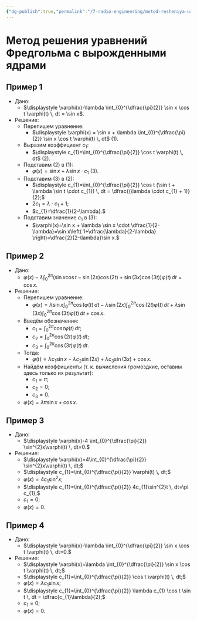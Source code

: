 ```yaml
---
{"dg-publish":true,"permalink":"/7-radio-engineering/metod-resheniya-uravnenij-fredgolma-s-vyrozhdennymi-yadrami/","title":"Метод решения уравнений Фредгольма с вырожденными ядрами","tags":["математика","ммпэд","иу"]}
---
```



# Метод решения уравнений Фредгольма с вырожденными ядрами

## Пример 1

- Дано:
	- $\displaystyle \varphi(x)-\lambda \int_{0}^{\dfrac{\pi}{2}} \sin x \cos t \varphi(t) \, dt = \sin x$.
- Решение:
	- Перепишем уравнение:
		- $\displaystyle \varphi(x) = \sin x + \lambda \int_{0}^{\dfrac{\pi}{2}} \sin x \cos t \varphi(t) \, dt$ (1).
	- Выразим коэффициент $c_{1}$:
		- $\displaystyle c_{1}=\int_{0}^{\dfrac{\pi}{2}} \cos t \varphi(t) \, dt$ (2).
	- Подставим (2) в (1):
		- $\varphi(x)=\sin x + \lambda \sin x \cdot c_{1}$ (3).
	- Подставим (3) в (2):
		- $\displaystyle c_{1}=\int_{0}^{\dfrac{\pi}{2}} \cos t (\sin t + \lambda \sin t \cdot c_{1}) \, dt = \dfrac{(\lambda \cdot c_{1} + 1)}{2};$
		- $2c_{1}=\lambda \cdot c_{1} + 1;$
		- $c_{1}=\dfrac{1}{2-\lambda}.$
	- Подставим значение $c_{1}$ в (3):
		- $\varphi(x)=\sin x + \lambda \sin x \cdot \dfrac{1}{2-\lambda}=\sin x\left( 1+\dfrac{\lambda}{2-\lambda} \right)=\dfrac{2}{2-\lambda}\sin x.$


## Пример 2

- Дано:
	- $\displaystyle \varphi(x)-\lambda \int_{0}^{2\pi} (\sin x \cos t - \sin(2x) \cos(2t)+\sin(3x)\cos(3t))\varphi(t) \, dt=\cos x.$
- Решение:
	- Перепишем уравнение:
		- $\displaystyle \varphi(x)=\lambda \sin x \int_{0}^{2\pi} \cos t \varphi(t) \, dt - \lambda \sin (2x) \int_{0}^{2\pi} \cos(2t)\varphi(t) \, dt + \lambda \sin(3x) \int_{0}^{2\pi} \cos(3t)\varphi(t) \, dt + \cos x.$
	- Введём обозначения:
		- $\displaystyle c_{1}=\int_{0}^{2\pi} \cos t \varphi(t) \, dt;$
		- $\displaystyle c_{2}=\int_{0}^{2\pi} \cos(2t) \varphi(t) \, dt;$
		- $\displaystyle c_{3}=\int_{0}^{2\pi} \cos(3t) \varphi(t) \, dt.$
	- Тогда:
		- $\varphi(t)=\lambda c_{1} \sin x - \lambda c_{2} \sin(2x) + \lambda c_{3} \sin(3x) + \cos x.$
	- Найдём коэффициенты (т. к. вычисления громоздкие, оставим здесь только их результат):
		- $c_{1}=\pi;$
		- $c_{2}=0;$
		- $c_{3}=0.$
	- $\varphi(x)=\lambda \pi \sin x + \cos x.$

## Пример 3

- Дано:
	- $\displaystyle \varphi(x)-4 \int_{0}^{\dfrac{\pi}{2}} \sin^{2}x\varphi(t) \, dt=0.$
- Решение:
	- $\displaystyle \varphi(x)=4\int_{0}^{\dfrac{\pi}{2}} \sin^{2}x\varphi(t) \, dt;$
	- $\displaystyle c_{1}=\int_{0}^{\dfrac{\pi}{2}} \varphi(t) \, dt;$
	- $\varphi(x)=4c_{1}\sin^{2}x;$
	- $\displaystyle c_{1}=\int_{0}^{\dfrac{\pi}{2}} 4c_{1}\sin^{2}t \, dt=\pi c_{1};$
	- $c_{1}=0;$
	- $\varphi(x)=0.$

## Пример 4

- Дано:
	- $\displaystyle \varphi(x)-\lambda \int_{0}^{\dfrac{\pi}{2}} \sin x \cos t \varphi(t) \, dt=0.$
- Решение:
	- $\displaystyle \varphi(x)=\lambda \int_{0}^{\dfrac{\pi}{2}} \sin x \cos t \varphi(t) \, dt;$
	- $\displaystyle c_{1}=\int_{0}^{\dfrac{\pi}{2}} \cos t \varphi(t) \, dt;$
	- $\varphi(x)=\lambda c_{1} \sin x;$
	- $\displaystyle c_{1}=\int_{0}^{\dfrac{\pi}{2}} \lambda c_{1} \cos t \sin t \, dt = \dfrac{c_{1}\lambda}{2};$
	- $c_{1}=0;$
	- $\varphi(x)=0.$
